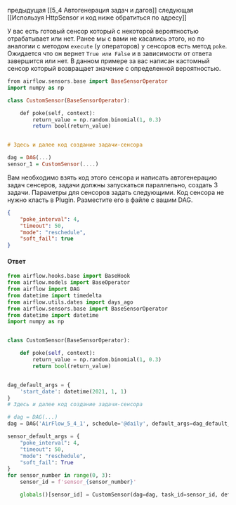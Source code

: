 предыдущая [[5_4 Автогенерация задач и дагов]]
следующая [[Используя HttpSensor и код ниже обратиться по адресу]]

У вас есть готовый сенсор который с некоторой вероятностью отрабатывает или нет. Ранее мы с вами не касались этого, но по аналогии с методом `execute` (у операторов) у сенсоров есть метод `poke`. Ожидается что он вернет `True или False` и в зависимости от ответа завершится или нет. В данном примере за вас написан кастомный сенсор который возвращает значение с определенной вероятностью.

```haskell
from airflow.sensors.base import BaseSensorOperator
import numpy as np

class CustomSensor(BaseSensorOperator):

    def poke(self, context):
        return_value = np.random.binomial(1, 0.3)
        return bool(return_value)


# Здесь и далее код создание задачи-сенсора

dag = DAG(...)
sensor_1 = CustomSensor(....)
```

Вам необходимо взять код этого сенсора и написать автогенерацию задач сенсеров, задачи должны запускаться параллельно, создать 3 задачи. Параметры для сенсоров задать следующими. Код сенсора не нужно класть в Plugin. Разместите его в файле с вашим DAG.

```json
{
    "poke_interval": 4,
    "timeout": 50,
    "mode": "reschedule",
    "soft_fail": true
}
```

#### Ответ
```python
from airflow.hooks.base import BaseHook
from airflow.models import BaseOperator
from airflow import DAG
from datetime import timedelta
from airflow.utils.dates import days_ago
from airflow.sensors.base import BaseSensorOperator
from datetime import datetime
import numpy as np


class CustomSensor(BaseSensorOperator):

    def poke(self, context):
        return_value = np.random.binomial(1, 0.3)
        return bool(return_value)


dag_default_args = {
    'start_date': datetime(2021, 1, 1)
}
# Здесь и далее код создание задачи-сенсора

# dag = DAG(...)
dag = DAG('AirFlow_5_4_1', schedule='@daily', default_args=dag_default_args)

sensor_default_args = {
    "poke_interval": 4,
    "timeout": 50,
    "mode": "reschedule",
    "soft_fail": True
}
for sensor_number in range(0, 3):
    sensor_id = f'sensor_{sensor_number}'

    globals()[sensor_id] = CustomSensor(dag=dag, task_id=sensor_id, default_args=sensor_default_args)
```